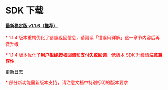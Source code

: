 <!-- ex_nonav -->

# SDK 下载

#### [最新稳定版 v1.1.6（推荐）](https://dl.ifanr.cn/hydrogen/sdk/sdk-latest.zip)

<p style='color:red'>* 1.1.4 版本重构优化了错误返回信息，请阅读「错误码详解」这一章节内容后再做升级</p>
<p style='color:red'>* 1.1.4 版本优化了<b>用户拒绝授权回调</b>和<b>支付失败回调</b>，低版本 SDK 升级请<b>注意兼容性</b></p>

[更新日志](https://github.com/ifanrx/hydrogen-js-sdk/blob/master/CHANGELOG.md)

<p style='color:red'>* 部分新功能需新版本支持，请注意文档中特别标明的版本要求</p>
